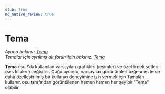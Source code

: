 ```yaml
---
stub: true
no_native_review: true
---
```


# Tema

*Ayrıca bakınız: [Tema](/wiki/Skinning)*\
*Temalar için ayrılmış alt forum için bakınız. [Tema](https://osu.ppy.sh/community/forums/15)*

**Tema** osu !'da kullanılan varsayılan grafikleri (resimler) ve özel örnek setleri (ses klipleri) değiştirir. Çoğu oyuncu, varsayılan görünümleri beğenmezlerse daha özelleştirilmiş bir kullanıcı deneyimine izin vermek için Tamaları kullanır. osu tarafından görüntülenen hemen hemen her şey bir "Tema" olabilir.
